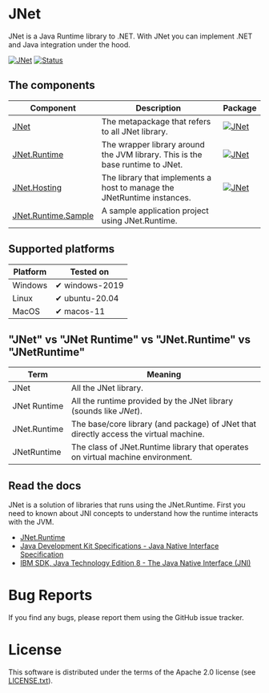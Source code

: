 # JNet

JNet is a Java Runtime library to .NET. With JNet you can implement .NET and Java integration under the hood.

[![JNet](https://img.shields.io/nuget/v/JNet?label=JNet)](http://nuget.org/packages/JNet)
[![Status](https://img.shields.io/github/actions/workflow/status/rodrigo-speller/JNet/JNet.Runtime-test.yml?branch=main&label=JNet.Runtime%20test)](https://github.com/rodrigo-speller/JNet/actions/workflows/JNet.Runtime-test.yml?query=branch%3Amain)

## The components

|Component|Description|Package|
|-|-|-|
|[JNet](src/JNet)|The metapackage that refers to all JNet library.|[![JNet](https://img.shields.io/nuget/v/JNet)](http://nuget.org/packages/JNet)|
|[JNet.Runtime](src/JNet.Runtime)|The wrapper library around the JVM library. This is the base runtime to JNet.|[![JNet](https://img.shields.io/nuget/v/JNet.Runtime)](http://nuget.org/packages/JNet.Runtime)|
|[JNet.Hosting](src/JNet.Hosting)|The library that implements a host to manage the JNetRuntime instances.|[![JNet](https://img.shields.io/nuget/v/JNet.Hosting)](http://nuget.org/packages/JNet.Hosting)|
|[JNet.Runtime.Sample](src/JNet.Runtime.Sample)|A sample application project using JNet.Runtime.|

## Supported platforms

|Platform|Tested on|
|-|-|
|Windows|✔ windows-2019|
|Linux|✔ ubuntu-20.04|
|MacOS|✔ macos-11|

## "JNet" vs "JNet Runtime" vs "JNet.Runtime" vs "JNetRuntime"

|Term|Meaning|
|-|-|
|JNet|All the JNet library.|
|JNet Runtime|All the runtime provided by the JNet library (sounds like *JNet*).|
|JNet.Runtime|The base/core library (and package) of JNet that directly access the virtual machine.|
|JNetRuntime|The class of JNet.Runtime library that operates on virtual machine environment.|

## Read the docs

JNet is a solution of libraries that runs using the JNet.Runtime. First you need to known about JNI concepts to understand how the runtime interacts with the JVM.

* [JNet.Runtime](src/JNet.Runtime/README.md)
* [Java Development Kit Specifications - Java Native Interface Specification](https://docs.oracle.com/en/java/javase/15/docs/specs/jni/index.html)
* [IBM SDK, Java Technology Edition 8 - The Java Native Interface (JNI)](https://www.ibm.com/docs/en/sdk-java-technology/8?topic=reference-java-native-interface-jni)

# Bug Reports
If you find any bugs, please report them using the GitHub issue tracker.

# License
This software is distributed under the terms of the Apache 2.0 license
(see [LICENSE.txt](LICENSE.txt)).